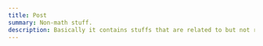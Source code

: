 ```yaml
---
title: Post
summary: Non-math stuff.
description: Basically it contains stuffs that are related to but not really mathematic.
---
```



